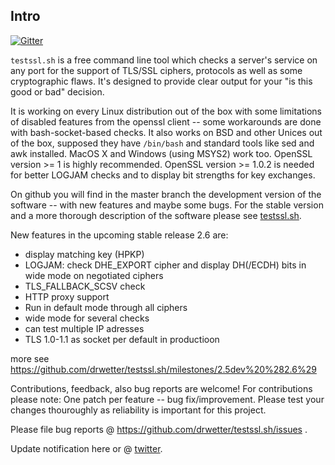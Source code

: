 
## Intro

[![Gitter](https://badges.gitter.im/Join%20Chat.svg)](https://gitter.im/drwetter/testssl.sh?utm_source=badge&utm_medium=badge&utm_campaign=pr-badge&utm_content=badge)

`testssl.sh` is a free command line tool which checks a server's service on any port for the support of TLS/SSL ciphers, protocols as well as some cryptographic flaws. It's designed to provide clear output for your "is this good or bad" decision.

It is working on every Linux distribution out of the box with some limitations of disabled features from the openssl client -- some workarounds are done with bash-socket-based checks. It also works on BSD and other Unices out of the box, supposed they have `/bin/bash` and standard tools like sed and awk installed. MacOS X and Windows (using MSYS2) work too. OpenSSL version >= 1 is highly recommended.  OpenSSL version >= 1.0.2 is needed for better LOGJAM checks and to display bit strengths for key exchanges.

On github you will find in the master branch the development version of the software -- with new features and maybe some bugs. For the stable version and a more thorough description of the software please see [testssl.sh](https://testssl.sh/ "Go to the site with the stable version and more documentation"). 

New features in the upcoming stable release 2.6 are: 

* display matching key (HPKP)
* LOGJAM: check DHE_EXPORT cipher and display DH(/ECDH) bits in wide mode on negotiated ciphers
* TLS_FALLBACK_SCSV check
* HTTP proxy support
* Run in default mode through all ciphers
* wide mode for several checks
* can test multiple IP adresses
* TLS 1.0-1.1 as socket per default in productioon

more see https://github.com/drwetter/testssl.sh/milestones/2.5dev%20%282.6%29


Contributions, feedback, also bug reports are welcome! For contributions please note: One patch per feature -- bug fix/improvement. Please test your changes thouroughly as reliability is important for this project.

Please file bug reports @ https://github.com/drwetter/testssl.sh/issues .

Update notification here or @ [twitter](https://twitter.com/drwetter). 


